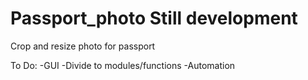 # Passport_photo Still development

Crop and resize photo for passport


To Do:
-GUI
-Divide to modules/functions
-Automation

